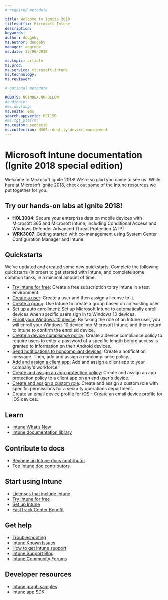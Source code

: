 ```yaml
---
# required metadata

title: Welcome to Ignite 2018
titlesuffix: Microsoft Intune
description: 
keywords:
author: dougeby
ms.author: dougeby
manager: angrobe
ms.date: 12/06/2018

ms.topic: article
ms.prod:
ms.service: microsoft-intune
ms.technology:
ms.reviewer: 

# optional metadata

ROBOTS: NOINDEX,NOFOLLOW
#audience:
#ms.devlang:
ms.suite: ems
search.appverid: MET150
#ms.tgt_pltfrm:
ms.custom: seodec18
ms.collection: M365-identity-device-management
---
```


# Microsoft Intune documentation &#40;Ignite 2018 special edition&#41;
Welcome to Microsoft Ignite 2018! We're so glad you came to see us. While here at Microsoft Ignite 2018, check out some of the Intune resources we put together for you.

## Try our hands-on labs at Ignite 2018!
- **HOL3004**: Secure your enterprise data on mobile devices with Microsoft 365 and Microsoft Intune, including Conditional Access and Windows Defender Advanced Threat Protection (ATP)
- **WRK3007**: Getting started with co-management using System Center Configuration Manager and Intune

## Quickstarts
We've updated and created some new quickstarts. Complete the following quickstarts (in order) to get started with Intune, and complete some common tasks, in a minimal amount of time.

- [Try Intune for free](free-trial-sign-up.md): Create a free subscription to try Intune in a test environment.    
- [Create a user](quickstart-create-user.md): Create a user and then assign a license to it.
- [Create a group](quickstart-create-group.md): Use Intune to create a group based on an existing user.
- [Set up auto enrollment](quickstart-setup-auto-enrollment.md): Set up Microsoft Intune to automatically enroll devices when specific users sign in to Windows 10 devices.
- [Enroll your Windows 10 device](quickstart-enroll-windows-device.md): By taking the role of an Intune user, you will enroll your Windows 10 device into Microsoft Intune, and then return to Intune to confirm the enrolled device.
- [Create a device compliance policy](quickstart-set-password-length-android.md): Create a device compliance policy to require users to enter a password of a specific length before access is granted to information on their Android devices.
- [Send notifications to noncompliant devices](quickstart-send-notification.md): Create a notification message. Then, add and assign a noncompliance policy.
- [Add and assign a client app](quickstart-add-assign-app.md): Add and assign a client app to your company's workforce.
- [Create and assign an app protection policy](quickstart-create-assign-app-policy.md): Create and assign an app protection policy to a client app on an end user's device. 
- [Create and assign a custom role](quickstart-create-custom-role.md): Create and assign a custom role with specific permissions for a security operations department. 
- [Create an email device profile for iOS](quickstart-email-profile.md) - Create an email device profile for iOS devices.

## Learn
- [Intune What’s New](whats-new.md)
- [Intune documentation library](https://docs.microsoft.com/intune/)

## Contribute to docs
- [Become an Intune docs contributor](https://github.com/MicrosoftDocs/IntuneDocs/blob/master/README.md)  
- [Top Intune doc contributors](https://github.com/MicrosoftDocs/IntuneDocs/graphs/contributors?from=2018-10-01&to=2019-12-31&type=c)  

## Start using Intune
- [Licenses that include Intune](licenses.md)
- [Try Intune for free](free-trial-sign-up.md)
- [Set up Intune](setup-steps.md)
- [FastTrack Center Benefit](https://docs.microsoft.com/enterprise-mobility-security/Solutions/enterprise-mobility-fasttrack-program)

## Get help
- [Troubleshooting](help-desk-operators.md)
- [Intune Known Issues](known-issues.md)
- [How to get Intune support](get-support.md)
- [Intune Support Blog](https://blogs.technet.microsoft.com/intunesupport/)
- [Intune Community Forums](https://techcommunity.microsoft.com/t5/Enterprise-Mobility-Security/ct-p/EMS)

## Developer resources
- [Intune graph samples](https://github.com/microsoftgraph/powershell-intune-samples)
- [Intune app SDK](app-sdk-get-started.md)
